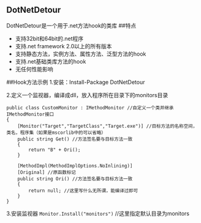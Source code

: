 ## DotNetDetour
DotNetDetour是一个用于.net方法hook的类库
##特点
* 支持32bit和64bit的.net程序
* 支持.net framework 2.0以上的所有版本
* 支持静态方法，实例方法、属性方法、泛型方法的hook
* 支持.net基础类库方法的hook
* 无任何性能影响

##Hook方法示例
1.安装：Install-Package DotNetDetour

2.定义一个监视器，编译成dll，放入程序所在目录下的monitors目录
```
public class CustomMonitor : IMethodMonitor //自定义一个类并继承IMethodMonitor接口
{
    [Monitor("Target","TargetClass","Target.exe")] //目标方法的名称空间，类名，程序集（如果是mscorlib中的可以省略）
    public string Get() //方法签名要与目标方法一致
    {
        return "B" + Ori();
    }

    [MethodImpl(MethodImplOptions.NoInlining)]
    [Original] //原函数标记
    public string Ori() //方法签名要与目标方法一致
    {
        return null; //这里写什么无所谓，能编译过即可
    }
}
```
3.安装监视器
`Monitor.Install("monitors")` //这里指定默认目录为monitors
